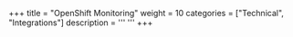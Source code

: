 +++
title = "OpenShift Monitoring"
weight = 10
categories = ["Technical", "Integrations"]
description = '''
'''
+++